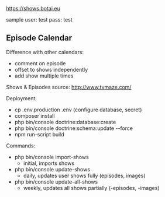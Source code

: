 https://shows.botai.eu

sample user: test pass: test 

## Episode Calendar

Difference with other calendars:

* comment on episode
* offset to shows independently
* add show multiple times

Shows & Episodes source: http://www.tvmaze.com/

Deployment:

* cp .env.production .env (configure database, secret)
* composer install
* php bin/console doctrine:database:create
* php bin/console doctrine:schema:update --force
* npm run-script build

Commands:

* php bin/console import-shows
    - initial, imports shows
* php bin/console update-shows
    - daily, updates user shows fully (episodes, images)
* php bin/console update-all-shows
    - weekly, updates all shows partially (-episodes, -images)
